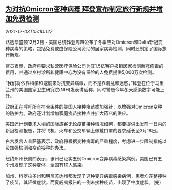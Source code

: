 <!--1638509463000-->
[为对抗Omicron变种病毒 拜登宣布制定旅行新规并增加免费检测](https://cn.reuters.com/article/us-biden-omicron-travel-restrictions-120-idCNKBS2II0BA)
------

<div><i>2021-12-03T05:10:12Z</i></div><p>路透华盛顿12月2日 - 美国总统拜登周四公布了冬季应对Omicron和Delta新冠变种病毒的策略，包括免费或由保险公司资助的居家病毒检测，同时还制定了国际旅行新规。</p><p>官员表示，政府将要求私营医疗保险公司为其1.5亿客户报销居家检测新冠病毒的费用，并通过乡村诊所和健康中心为没有保险的人免费提供5,000万次检测。</p><p>“我们将依靠科学和速度来对抗变异病毒，而不是靠混乱和迷惑，”拜登在位于马里兰州的美国国家卫生研究院(NIH)发表讲话称，同时警告今年冬天感染数字可能上升。</p><p>政府正在呼吁所有符合条件的美国人接种疫苗或加强针，以增强对Omicron变种的防护力。政府还计划增加家庭疫苗接种点并扩大药店的供应。</p><p>美国还计划要求入境的国际旅客无论疫苗接种情况如何，都要提供出发前一日内的新冠检测报告，并将飞机、火车和公交车辆上佩戴口罩的要求延长至3月18日。</p><p>白宫发言人普萨基表示，政府将根据变种病毒的严重程度，考虑进一步限制措施以及加强检测和疫苗接种的办法。</p><p>纽约州州长周四表示，该州已证实五例Omicron变异病毒感染病例。美国已有五个州发现了这种变体，全国有10人感染。</p><p>加州、科罗拉多州和明尼苏达州都发现了这种变异病毒感染病例，患者均完整接种了疫苗，其轻微症状。而夏威夷报告的一例未接种疫苗，出现了中度症状。(完)</p>
